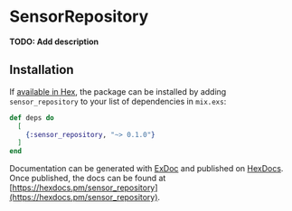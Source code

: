 # SensorRepository

**TODO: Add description**

## Installation

If [available in Hex](https://hex.pm/docs/publish), the package can be installed
by adding `sensor_repository` to your list of dependencies in `mix.exs`:

```elixir
def deps do
  [
    {:sensor_repository, "~> 0.1.0"}
  ]
end
```

Documentation can be generated with [ExDoc](https://github.com/elixir-lang/ex_doc)
and published on [HexDocs](https://hexdocs.pm). Once published, the docs can
be found at [https://hexdocs.pm/sensor_repository](https://hexdocs.pm/sensor_repository).

